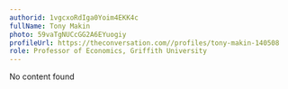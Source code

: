 ```yaml
---
authorid: 1vgcxoRdIga0Yoim4EKK4c
fullName: Tony Makin
photo: 59vaTgNUCcGG2A6EYuogiy
profileUrl: https://theconversation.com//profiles/tony-makin-140508
role: Professor of Economics, Griffith University
---
```

No content found